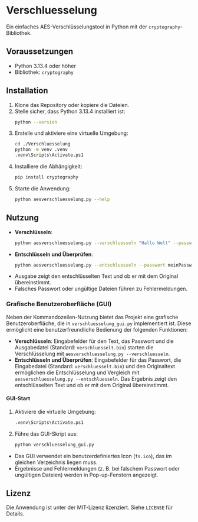 # Verschluesselung

Ein einfaches AES-Verschlüsselungstool in Python mit der `cryptography`-Bibliothek.

## Voraussetzungen
- Python 3.13.4 oder höher
- Bibliothek: `cryptography`

## Installation
1. Klone das Repository oder kopiere die Dateien.
2. Stelle sicher, dass Python 3.13.4 installiert ist:
   ```bash
   python --version
   ```
3. Erstelle und aktiviere eine virtuelle Umgebung:
   ```bash
   cd ./Verschluesselung
   python -m venv .venv
   .venv\Scripts\Activate.ps1
   ```
4. Installiere die Abhängigkeit:
   ```bash
   pip install cryptography
   ```
5. Starte die Anwendung:
   ```bash
   python aesverschluesselung.py --help
   ```

## Nutzung
- **Verschlüsseln**:
  ```bash
  python aesverschluesselung.py --verschluesseln "Hallo Welt" --passwort meinPasswort123 --ausgabe verschluesselt.bin
  ```
- **Entschlüsseln und Überprüfen**:
  ```bash
  python aesverschluesselung.py --entschluesseln --passwort meinPasswort123 --eingabe verschluesselt.bin --original "Hallo Welt"
  ```
- Ausgabe zeigt den entschlüsselten Text und ob er mit dem Original übereinstimmt.
- Falsches Passwort oder ungültige Dateien führen zu Fehlermeldungen.

### Grafische Benutzeroberfläche (GUI)
Neben der Kommandozeilen-Nutzung bietet das Projekt eine grafische Benutzeroberfläche, die in `verschluesselung_gui.py` implementiert ist. Diese ermöglicht eine benutzerfreundliche Bedienung der folgenden Funktionen:

- **Verschlüsseln**: 
Eingabefelder für den Text, das Passwort und die Ausgabedatei (Standard: `verschluesselt.bin`) starten die Verschlüsselung mit `aesverschluesselung.py --verschluesseln`.
- **Entschlüsseln und Überprüfen**: 
Eingabefelder für das Passwort, die Eingabedatei (Standard: `verschluesselt.bin`) und den Originaltext ermöglichen die Entschlüsselung und Vergleich mit `aesverschluesselung.py --entschluesseln`. Das Ergebnis zeigt den entschlüsselten Text und ob er mit dem Original übereinstimmt.

#### GUI-Start
1. Aktiviere die virtuelle Umgebung:
   ```bash
   .venv\Scripts\Activate.ps1
   ```
2. Führe das GUI-Skript aus:
   ```bash
   python verschluesselung_gui.py
   ```
- Das GUI verwendet ein benutzerdefiniertes Icon (`fs.ico`), das im gleichen Verzeichnis liegen muss.
- Ergebnisse und Fehlermeldungen (z. B. bei falschem Passwort oder ungültigen Dateien) werden in Pop-up-Fenstern angezeigt.

## Lizenz
Die Anwendung ist unter der MIT-Lizenz lizenziert. Siehe `LICENSE` für Details.